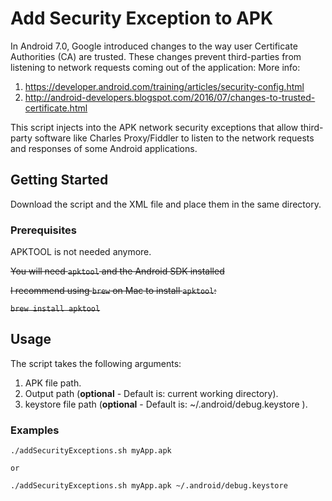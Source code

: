 # Add Security Exception to APK

In Android 7.0, Google introduced changes to the way user Certificate Authorities (CA) are trusted. These changes prevent third-parties from listening to network requests coming out of the application:
More info: 
1) https://developer.android.com/training/articles/security-config.html
2) http://android-developers.blogspot.com/2016/07/changes-to-trusted-certificate.html

This script injects into the APK network security exceptions that allow third-party software like Charles Proxy/Fiddler to listen to the network requests and responses of some Android applications.


## Getting Started

Download the script and the XML file and place them in the same directory.

### Prerequisites
APKTOOL is not needed anymore.

~~You will need `apktool` and the Android SDK installed~~

~~I recommend using `brew` on Mac to install `apktool`:~~

~~```brew install apktool```~~

## Usage

The script takes the following arguments: 
1) APK file path.
2) Output path (**optional** - Default is: current working directory).
3) keystore file path (**optional** - Default is: ~/.android/debug.keystore ).

### Examples

```
./addSecurityExceptions.sh myApp.apk

or

./addSecurityExceptions.sh myApp.apk ~/.android/debug.keystore

```
